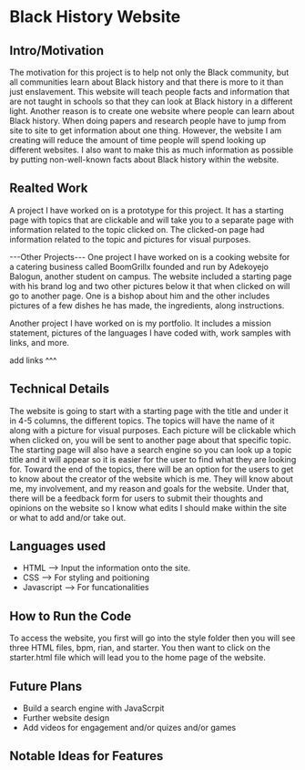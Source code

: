 # Black History Website

## Intro/Motivation

The motivation for this project is to help not only the Black community, but all communities learn about Black history and that there is more to it than just enslavement. This website will teach people facts and information that are not taught in schools so that they can look at Black history in a different light. Another reason is to create one website where people can learn about Black history. When doing papers and research people have to jump from site to site to get information about one thing. However, the website I am creating will reduce the amount of time people will spend looking up different websites. I also want to make this as much information as possible by putting non-well-known facts about Black history within the website.

## Realted Work
A project I have worked on is a prototype for this project. It has a starting page with topics that are clickable and will take you to a separate page with information related to the topic clicked on. The clicked-on page had information related to the topic and pictures for visual purposes.

---Other Projects---
One project I have worked on is a cooking website for a catering business called BoomGrillx founded and run by Adekoyejo Balogun, another student on campus. The website included a starting page with his brand log and two other pictures below it that when clicked on will go to another page. One is a bishop about him and the other includes pictures of a few dishes he has made, the ingredients, along instructions.

Another project I have worked on is my portfolio. It includes a mission statement, pictures of the languages I have coded with, work samples with links, and more.

add links ^^^

## Technical Details
The website is going to start with a starting page with the title and under it in 4-5 columns, the different topics. The topics will have the name of it along with a picture for visual purposes. Each picture will be clickable which when clicked on, you will be sent to another page about that specific topic. The starting page will also have a search engine so you can look up a topic title and it will appear so it is easier for the user to find what they are looking for. Toward the end of the topics, there will be an option for the users to get to know about the creator of the website which is me. They will know about me, my involvement, and my reason and goals for the website. Under that, there will be a feedback form for users to submit their thoughts and opinions on the website so I know what edits I should make within the site or what to add and/or take out.

## Languages used
- HTML --> Input the information onto the site.
- CSS --> For styling and poitioning
- Javascript --> For funcationalities

## How to Run the Code
To access the website, you first will go into the style folder then you will see three HTML files, bpm, rian, and starter. You then want to click on the starter.html file which will lead you to the home page of the website.

## Future Plans
- Build a search engine with JavaScrpit
- Further website design
- Add videos for engagement and/or quizes and/or games

## Notable Ideas for Features
